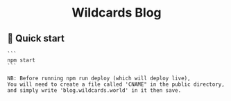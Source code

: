 <p align="center">
</p>
<h1 align="center">
  Wildcards Blog
</h1>

## 🚀 Quick start

    ```
    npm start
    ```

    NB: Before running npm run deploy (which will deploy live),
    You will need to create a file called 'CNAME" in the public directory,
    and simply write 'blog.wildcards.world' in it then save.
